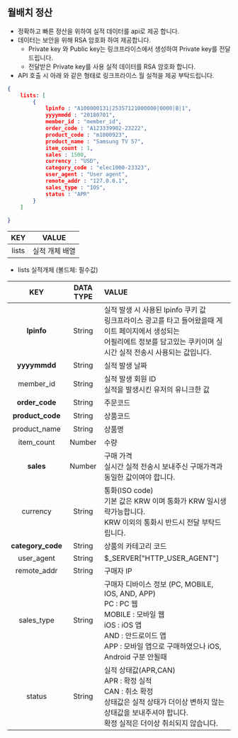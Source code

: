 ## 월배치 정산

* 정확하고 빠른 정산을 위하여 실적 데이터를 api로 제공 합니다.
* 데이터는 보안을 위해 RSA 암호화 하여 제공합니다.
  * Private key 와 Public key는 링크프라이스에서 생성하여 Private key를 전달드립니다.
  * 전달받은 Private key를 사용 실적 데이터를 RSA 암호화 합니다. 
* API 호출 시 아래 와 같은 형태로 링크프라이스 월 실적을 제공 부탁드립니다.


```json
{
    lists: [
        {
            lpinfo : "A100000131|25357121000000|0000|B|1",
            yyyymmdd : "20180701",
            member_id : "member_id",
            order_code : "A123339902-23222",
            product_code : "m1000923",
            product_name : "Samsung TV 57",
            item_count : 1,
            sales : 1500,
            currency : "USD",
            category_code : "elec1000-23323",
            user_agent : "User agent",
            remote_addr : "127.0.0.1",
            sales_type : "IOS",
            status : "APR"
        }
    ]
    
}
```

|  KEY   |         VALUE          |
| :----: | :--------------------: |
| lists  |     실적 개체 배열     |

* lists 실적개체
  (볼드체: 필수값)

|        KEY        | DATA TYPE | VALUE                                                        |
| :---------------: | :-------: | :----------------------------------------------------------- |
|    **lpinfo**     |  String   | 실적 발생 시 사용된 lpinfo 쿠키 값<br />링크프라이스 광고를 타고 들어왔을때  게이트 페이지에서 생성되는 <br />어필리에트 정보를 담고있는 쿠키이며 실시간 실적 전송시 사용되는 값입니다. |
|   **yyyymmdd**    |  String   | 실적 발생 날짜                                               |
|     member_id     |  String   | 실적 발생 회원 ID<br />실적을 발생시킨 유저의 유니크한 값    |
|  **order_code**   |  String   | 주문코드                                                     |
| **product_code**  |  String   | 상품코드                                                     |
|   product_name    |  String   | 상품명                                                       |
|    item_count     |  Number   | 수량                                                         |
|     **sales**     |  Number   | 구매 가격<br />실시간  실적 전송시 보내주신 구매가격과 동일한 값이여야 합니다. |
|     currency      |  String   | 통화(ISO code)<br />기본 값은 KRW 이며 통화가 KRW 일시생략가능합니다.<br />KRW 이외의 통화시 반드시 전달 부탁드립니다. |
| **category_code** |  String   | 상품의 카테고리 코드                                         |
|    user_agent     |  String   | $_SERVER["HTTP_USER_AGENT"]                                  |
|    remote_addr    |  String   | 구매자 IP                                                    |
|    sales_type     |  String   | 구매자 디바이스 정보 (PC, MOBILE, IOS, AND, APP)<br />PC : PC 웹<br />MOBILE : 모바일 웹<br />iOS : iOS 앱<br />AND : 안드로이드 앱<br />APP : 모바일 앱으로 구매하였으나 iOS, Android 구분 안될때 |
|      status       |  String   | 실적 상태값(APR,CAN)<br />APR : 확정 실적<br />CAN : 취소 확정<br />상태값은 실적 상태가 더이상 변하지 않는 상태값을 보내주셔야 합니다.<br />확정 실적은 더이상 취쇠되지 않습니다. |




